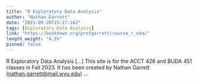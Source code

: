 ```yaml
---
title: "R Exploratory Data Analysis"
author: "Nathan Garrett"
date: "2023-09-26T15:17:16Z"
tags: [Exploratory Data Analysis]
link: "https://bookdown.org/profgarrett/course_r_eda/"
length_weight: "4.5%"
pinned: false
---
```


R Exploratory Data Analysis [...] This site is for the ACCT 426 and BUDA 451 classes in Fall 2023. It has been created by Nathan Garrett (nathan.garrett@mail.wvu.edu) ...

